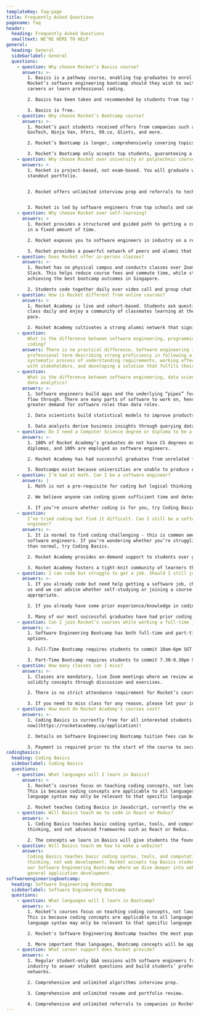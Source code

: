 ```yaml
---
templateKey: faq-page
title: Frequently Asked Questions
pagename: faq
header:
  heading: Frequently Asked Questions
  smalltext: WE’RE HERE TO HELP
general:
  heading: General
  sidebarlabel: General
  questions:
    - question: Why choose Rocket’s Basics course?
      answers: >-
        1. Basics is a pathway course, enabling top graduates to enrol in
        Rocket’s software engineering bootcamp should they wish to switch
        careers or learn professional coding.

        2. Basics has been taken and recommended by students from top tech companies such as Facebook, Stripe, Grab, Shopee, Rakuten, Ninja Van, McKinsey, and more.

        3. Basics is free.
    - question: Why choose Rocket’s Bootcamp course?
      answers: >-
        1. Rocket’s past students received offers from companies such as
        GovTech, Ninja Van, Xfers, 99.co, Glints, and more.

        2. Rocket’s Bootcamp is longer, comprehensively covering topics in frontend, backend, cloud, and algorithms that other bootcamps typically skim over, resulting in a more standout portfolio.

        3. Rocket’s Bootcamp only accepts top students, guaranteeing a strong network of classmates and alumni.
    - question: Why choose Rocket over university or polytechnic courses?
      answers: >
        1. Rocket is project-based, not exam-based. You will graduate with a
        standout portfolio.


        2. Rocket offers unlimited interview prep and referrals to tech companies, often overlooked by academic programmes.


        3. Rocket is led by software engineers from top schools and companies such as Stanford, Cambridge and Facebook that have strong connections to the tech industry.
    - question: Why choose Rocket over self-learning?
      answers: >
        1. Rocket provides a structured and guided path to getting a coding job
        in a fixed amount of time.

        2. Rocket exposes you to software engineers in industry on a regular basis to grow your network.

        3. Rocket provides a powerful network of peers and alumni that you can draw on for your future career.
    - question: Does Rocket offer in-person classes?
      answers: >-
        1. Rocket has no physical campus and conducts classes over Zoom and
        Slack. This helps reduce course fees and commute time, while still
        achieving the best bootcamp outcomes in Singapore.

        2. Students code together daily over video call and group chat. There are fewer than 10 students per instructor, enabling interactive classes where students ask questions and get feedback.
    - question: How is Rocket different from online courses?
      answers: >
        1. Rocket Academy is live and cohort-based. Students ask questions in
        class daily and enjoy a community of classmates learning at the same
        pace.

        2. Rocket Academy cultivates a strong alumni network that significantly helps graduates with their careers.
    - question:
        What is the difference between software engineering, programming, and
        coding?
      answers: There is no practical difference. Software engineering is a
        professional term describing strong proficiency in following a
        systematic process of understanding requirements, working effectively
        with stakeholders, and developing a solution that fulfils their needs.
    - question:
        What is the difference between software engineering, data science, and
        data analytics?
      answers: >-
        1. Software engineers build apps and the underlying “pipes” for data to
        flow through. There are many parts of software to work on, hence the
        greater demand for software roles than data roles.

        2. Data scientists build statistical models to improve products, for example to make spam classifications, product recommendations, or match drivers and riders. Data scientists typically do the math, and software engineers build the product.

        3. Data analysts derive business insights through querying data and generating reports. This is typically a less skill-intensive job that more people can do, hence there is a comparatively lower average compensation and job security than software engineer and data scientist roles.
    - question: Do I need a Computer Science degree or diploma to be a software engineer?
      answers: >-
        1. 100% of Rocket Academy’s graduates do not have CS degrees or
        diplomas, and 100% are employed as software engineers.

        2. Rocket Academy has had successful graduates from unrelated fields like cooking and horse racing.

        3. Bootcamps exist because universities are unable to produce enough engineers. Companies will hire great engineers, regardless of professional qualifications.
    - question: I’m bad at math. Can I be a software engineer?
      answers: |
        1. Math is not a pre-requisite for coding but logical thinking is.

        2. We believe anyone can coding given sufficient time and determination.

        3. If you’re unsure whether coding is for you, try Coding Basics!
    - question:
        I’ve tried coding but find it difficult. Can I still be a software
        engineer?
      answers: >-
        1. It is normal to find coding challenging - this is common among all
        software engineers. If you’re wondering whether you’re struggling more
        than normal, try Coding Basics.

        2. Rocket Academy provides on-demand support to students over group chat. We ask students to ask for help if they’re stuck for longer than 15 minutes, such that they do not spend too much time on relatively straightforward problems.

        3. Rocket Academy fosters a tight-knit community of learners that help each other. You will always have peers working through the same material that you can work together with and get help from. With time, you will learn.
    - question: I can code but struggle to get a job. Should I still join Rocket Academy?
      answers: >-
        1. If you already code but need help getting a software job, chat with
        us and we can advise whether self-studying or joining a course is
        appropriate.

        2. If you already have some prior experience/knowledge in coding and would like to join Rocket's Bootcamp program, we may waive the Coding Basics requirement - reach out to us at hello at rocketacademy.co to find out more!

        3. Many of our most successful graduates have had prior coding experience before joining Rocket. Our Software Engineering Bootcamp then provided them with the conceptual foundations, interview prep, and professional network they needed to complete their career switch.
    - question: Can I join Rocket’s courses while working a full-time job?
      answers: >-
        1. Software Engineering Bootcamp has both full-time and part-time
        options.

        2. Full-Time Bootcamp requires students to commit 10am-6pm SGT Mon-Fri for 24 weeks. We discourage working a full-time job while enrolled in the full-time Bootcamp.

        3. Part-Time Bootcamp requires students to commit 7.30-9.30pm SGT Tuesday evenings, and 10am-12pm SGT Saturday mornings, with roughly 20 hours of work per week for 48 weeks.
    - question: How many classes can I miss?
      answers: >-
        1. Classes are mandatory, live Zoom meetings where we review and
        solidify concepts through discussion and exercises.

        2. There is no strict attendance requirement for Rocket’s courses, but students who are not performing will be removed from their course.

        3. If you need to miss class for any reason, please let your instructor know ahead of time.
    - question: How much do Rocket Academy's courses cost?
      answers: >-
        1. Coding Basics is currently free for all interested students. [Apply
        now](https://rocketacademy.co/application)!

        2. Details on Software Engineering Bootcamp tuition fees can be found here. We accept payment via credit card, or if you are based in Singapore, PayNow. 

        3. Payment is required prior to the start of the course to secure your spot in the program.
codingbasics:
  heading: Coding Basics
  sidebarlabel: Coding Basics
  questions:
    - question: What languages will I learn in Basics?
      answers: >
        1. Rocket’s courses focus on teaching coding concepts, not languages.
        This is because coding concepts are applicable to all languages, but
        language syntax may only be relevant to that specific language.

        2. Rocket teaches Coding Basics in JavaScript, currently the world’s most popular language. Basics coding concepts are relevant to almost all programming languages used today.
    - question: Will Basics teach me to code in React or Redux?
      answers: >
        1. Coding Basics teaches basic coding syntax, tools, and computational
        thinking, and not advanced frameworks such as React or Redux.

        2. The concepts we learn in Basics will give students the foundation to better harness frameworks such as React or Redux during Software Engineering Bootcamp.
    - question: Will Basics teach me how to make a website?
      answers:
        Coding Basics teaches basic coding syntax, tools, and computational
        thinking, not web development. Rocket accepts top Basics students into
        our Software Engineering Bootcamp where we dive deeper into web and
        general application development.
softwareengineeringbootcamp:
  heading: Software Engineering Bootcamp
  sidebarlabel: Software Engineering Bootcamp
  questions:
    - question: What languages will I learn in Bootcamp?
      answers: >-
        1. Rocket’s courses focus on teaching coding concepts, not languages.
        This is because coding concepts are applicable to all languages, but
        language syntax may only be relevant to that specific language.

        2. Rocket's Software Engineering Bootcamp teaches the most popular languages and frameworks such as JavaScript, Python, SQL, Bash, Express, and React.

        3. More important than languages, Bootcamp concepts will be applicable to almost all languages, frameworks, and apps.
    - question: What career support does Rocket provide?
      answers: >
        1. Regular student-only Q&A sessions with software engineers from
        industry to answer student questions and build students’ professional
        networks.

        2. Comprehensive and unlimited algorithms interview prep.

        3. Comprehensive and unlimited resume and portfolio review.

        4. Comprehensive and unlimited referrals to companies in Rocket Academy’s network (most tech companies in Singapore so far). Rocket Academy only accepts high-performing Coding Basics students to Software Engineering Bootcamp, and companies trust that Rocket attracts and produces top talent.
---
```

